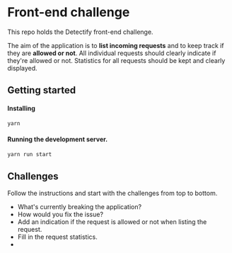 # Front-end challenge

This repo holds the Detectify front-end challenge.

The aim of the application is to **list incoming requests** and to keep track if they are **allowed or not**. All individual requests should clearly indicate if they're allowed or not. Statistics for all requests should be kept and clearly displayed.

## Getting started

#### Installing

```bash
yarn
```

#### Running the development server.

```bash
yarn run start
```

## Challenges

Follow the instructions and start with the challenges from top to bottom.

- What's currently breaking the application?
- How would you fix the issue?
- Add an indication if the request is allowed or not when listing the request.
- Fill in the request statistics.
-
